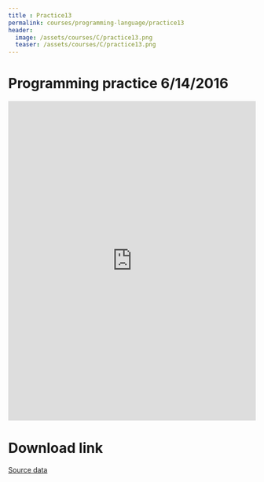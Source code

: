 ```yaml
---
title : Practice13
permalink: courses/programming-language/practice13
header:
  image: /assets/courses/C/practice13.png
  teaser: /assets/courses/C/practice13.png
---
```


Programming practice 6/14/2016
===

<iframe src="https://docs.google.com/viewer?srcid=1mR0y0wR7RxRrvdL1fWL_tbayIkMSUBtU&pid=explorer&efh=false&a=v&chrome=false&embedded=true" style="width:100%; height:650px;" frameborder="0"></iframe>


Download link
===

[Source data](/assets/courses/C/Practice13.rar) <br>

